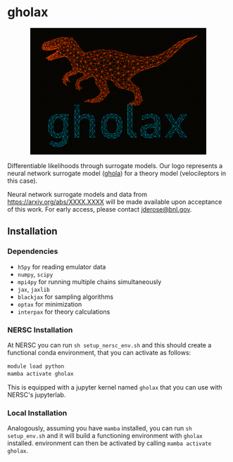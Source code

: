 # gholax
<p align="center">
<img src="gholax_logo.png" alt="drawing" width="400"/>
</p>

Differentiable likelihoods through surrogate models. Our logo represents a neural network surrogate model ([ghola](https://dune.fandom.com/wiki/Ghola)) for a theory model (velocileptors in this case).

Neural network surrogate models and data from https://arxiv.org/abs/XXXX.XXXX will be made available upon acceptance of this work. For early access, please contact jderose@bnl.gov.

## Installation
### Dependencies
- `h5py` for reading emulator data
- `numpy`, `scipy`
- `mpi4py` for running multiple chains simultaneously
- `jax`, `jaxlib`
- `blackjax` for sampling algorithms
- `optax` for minimization
- `interpax` for theory calculations

### NERSC Installation
At NERSC you can run `sh setup_nersc_env.sh` and this should create a functional conda environment,
that you can activate as follows:

```bash
module load python
mamba activate gholax
```
This is equipped with a jupyter kernel named `gholax` that you can use with NERSC's jupyterlab.

### Local Installation 
Analogously, assuming you have `mamba` installed, you can run `sh setup_env.sh` and it will build a functioning environment with `gholax` installed. 
environment can then be activated by calling `mamba activate gholax`. 


